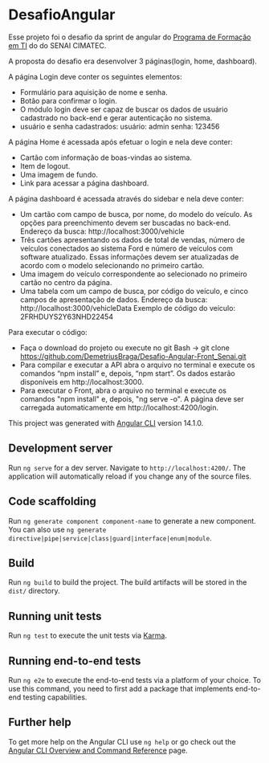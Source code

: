 # DesafioAngular

Esse projeto foi o desafio da sprint de angular do [Programa de Formação em TI](https://portal.formacaoti.senaicimatec.com.br/) do  do SENAI CIMATEC.

A proposta do desafio era desenvolver 3 páginas(login, home, dashboard).

A página Login deve conter os seguintes elementos:

- Formulário para aquisição de nome e senha.
- Botão para confirmar o login.
- O módulo login deve ser capaz de buscar os dados de usuário cadastrado no back-end e gerar autenticação 
no sistema. 
- usuário e senha cadastrados:
usuário: admin
senha: 123456

A página Home é acessada após efetuar o login e nela deve conter:

- Cartão com informação de boas-vindas ao sistema.
- Item de logout.
- Uma imagem de fundo.
- Link para acessar a página dashboard.

A página dashboard é acessada através do sidebar e nela deve conter:

- Um cartão com campo de busca, por nome, do modelo do veículo.
As opções para preenchimento devem ser buscadas no back-end.
Endereço da busca: http://localhost:3000/vehicle
- Três cartões apresentando os dados de total de vendas, número de veículos conectados ao sistema Ford e 
número de veículos com software atualizado.
Essas informações devem ser atualizadas de acordo com o modelo selecionando no primeiro 
cartão.
- Uma imagem do veículo correspondente ao selecionado no primeiro cartão no centro da página.
- Uma tabela com um campo de busca, por código do veículo, e cinco campos de apresentação de dados. 
Endereço da busca: http://localhost:3000/vehicleData
Exemplo de código do veículo: 2FRHDUYS2Y63NHD22454

Para executar o código:
- Faça o download do projeto ou execute no git Bash -> git clone <https://github.com/DemetriusBraga/Desafio-Angular-Front_Senai.git>
- Para compilar e executar a API abra o arquivo no terminal e execute os comandos “npm install” e, depois, 
“npm start”. Os dados estarão disponíveis em http://localhost:3000.
- Para executar o Front, abra o arquivo no terminal e execute os comandos "npm install" e, depois, "ng serve -o". A página deve ser carregada automaticamente em http://localhost:4200/login.



This project was generated with [Angular CLI](https://github.com/angular/angular-cli) version 14.1.0.

## Development server

Run `ng serve` for a dev server. Navigate to `http://localhost:4200/`. The application will automatically reload if you change any of the source files.

## Code scaffolding

Run `ng generate component component-name` to generate a new component. You can also use `ng generate directive|pipe|service|class|guard|interface|enum|module`.

## Build

Run `ng build` to build the project. The build artifacts will be stored in the `dist/` directory.

## Running unit tests

Run `ng test` to execute the unit tests via [Karma](https://karma-runner.github.io).

## Running end-to-end tests

Run `ng e2e` to execute the end-to-end tests via a platform of your choice. To use this command, you need to first add a package that implements end-to-end testing capabilities.

## Further help

To get more help on the Angular CLI use `ng help` or go check out the [Angular CLI Overview and Command Reference](https://angular.io/cli) page.
